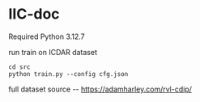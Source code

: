 # IIC-doc

Required Python 3.12.7

run train on ICDAR dataset

```
cd src
python train.py --config cfg.json
```
full dataset source -- https://adamharley.com/rvl-cdip/

